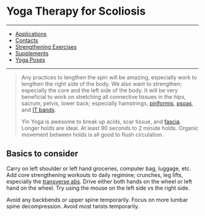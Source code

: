 # Yoga Therapy for Scoliosis

---

- [Applications](./apps.md)
- [Contacts](./contacts.md)
- [Strengthening Exercises](./strengthening-exercises.md)
- [Supplements](./supplements.md)
- [Yoga Poses](./yoga-poses.md)

---

> Any practices to lengthen the spin will be amazing, especially work to
> lengthen the right side of the body. We also want to strengthen; especially
> the core and the left side of the body. It will be very beneficial to work on
> stretching all connective tissues in the hips, sacrum, pelvis, lower back;
> especially hamstrings, [piriformis], [psoas], and [IT bands].
>
> Yin Yoga is awesome to break up acids, scar tissue, and [fascia]. Longer holds
> are ideal. At least 90 seconds to 2 minute holds. Organic movement between
> holds is all good to flush circulation.

## Basics to consider

Carry on left shoulder or left hand groceries, computer bag, luggage, etc. Add
core strengthening workouts to daily regimine; crunches, leg lifts, especially
the [transverse abs]. Drive either both hands on the wheel or left hand on the
wheel. Try using the mouse on the left side vs the right side.

Avoid any backbends or upper spine temporarily. Focus on more lumbar spine
decompression. Avoid most twists temporarily.

[piriformis]: https://en.wikipedia.org/wiki/Piriformis_muscle
[psoas]: https://en.wikipedia.org/wiki/Psoas_major_muscle
[IT bands]: https://en.wikipedia.org/wiki/Iliotibial_tract
[fascia]: https://en.wikipedia.org/wiki/Fascia
[transverse abs]: https://www.healthline.com/health/fitness-exercise/transverse-abdominal-exercises#how-to-engage-it
